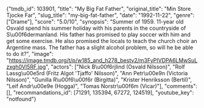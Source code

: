 {"tmdb_id": 103901, "title": "My Big Fat Father", "original_title": "Min Store Tjocke Far", "slug_title": "my-big-fat-father", "date": "1992-11-22", "genre": ["Drame"], "score": "5.0/10", "synopsis": "Summer of 1959. 11-year old Osvald spend his summer holiday with his parents in the countryside of S\u00f6dermanland. His father has promised to play soccer with him and get some exercise. He also promised the locals to teach the church choir an Argentine mass. The father has a slight alcohol problem, so will he be able to do it?", "image": "https://image.tmdb.org/t/p/w185_and_h278_bestv2/m3FyPIVDPA6LMwSuLzxgh0Vl5RF.jpg", "actors": ["Nick B\u00f6rjlind (Osvald Nilsson)", "Rolf Lassg\u00e5rd (Fritz Algot 'Tjaffo' Nilsson)", "Ann Petr\u00e9n (Victoria Nilsson)", "Gunilla R\u00f6\u00f6r (Birgitta)", "Krister Henriksson (Bertil)", "Leif Andr\u00e9e (Hogga)", "Tomas Norstr\u00f6m (Vicar)"], "comments": [], "recommandations_id": [71291, 135394, 67272, 124519], "youtube_key": "notfound"}